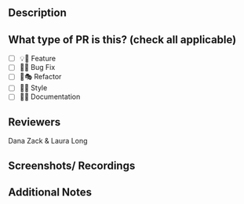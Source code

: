 ## Description

<!-- 
This PR [adds/removes/fixes/replaces] the [feature/bug/etc]. 
-->

## What type of PR is this? (check all applicable)

- [ ] 💡💫 Feature
- [ ] 🐞🐛 Bug Fix
- [ ] 🪸🎭 Refactor
- [ ] 💅🎨 Style
- [ ] 📄💾 Documentation

## Reviewers

Dana Zack & Laura Long

## Screenshots/ Recordings

<!---
Include any screenshots or recordings that could be helpful to the reviewers
---->

## Additional Notes
<!-- 
Any additional information that is pertinent to the reviewer(s)
--->

<!--********************************************************************-->

<!--- Before submitting, ensure the following have been completed:

[ ] All necessary reviewers are added
[ ] Title is succinct and descriptive
[ ] If feature: clearly denotes what feature is being added
[ ] If bug fix: clearly denotes issue that is being fixed
[ ] If doc update: denotes what documentation is updated and why
[ ] Code has been tested locally 
[ ] Code adheres to aplicable style guide and best practices

